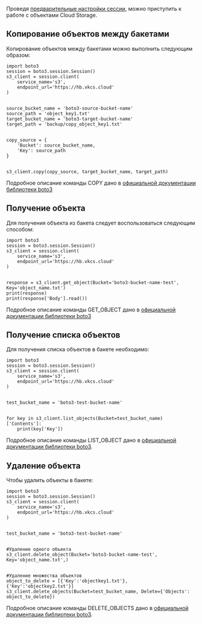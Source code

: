 Проведя [предварительные настройки сессии](../../../storage-connecting/s3-sdk/), можно приступить к работе с объектами Cloud Storage.

## Копирование объектов между бакетами

Копирование объектов между бакетами можно выполнить следующим образом:

```
import boto3
session = boto3.session.Session()
s3_client = session.client(
    service_name='s3',
    endpoint_url='https://hb.vkcs.cloud'
)


source_bucket_name = 'boto3-source-bucket-name'
source_path = 'object_key1.txt'
target_bucket_name = 'boto3-target-bucket-name'
target_path = 'backup/copy_object_key1.txt'


copy_source = {
    'Bucket': source_bucket_name,
    'Key': source_path
}


s3_client.copy(copy_source, target_bucket_name, target_path)
```

Подробное описание команды COPY дано в [официальной документации библиотеки boto3](https://boto3.amazonaws.com/v1/documentation/api/latest/reference/services/s3.html?highlight=delete_objects#S3.Client.copy)

## Получение объекта

Для получения объекта из бакета следует воспользоваться следующим способом:

```
import boto3
session = boto3.session.Session()
s3_client = session.client(
    service_name='s3',
    endpoint_url='https://hb.vkcs.cloud'
)


response = s3_client.get_object(Bucket='boto3-bucket-name-test', Key='object_name.txt')
print(response)
print(response['Body'].read())
```

Подробное описание команды GET_OBJECT дано в [официальной документации библиотеки boto3](https://boto3.amazonaws.com/v1/documentation/api/latest/reference/services/s3.html?highlight=delete_objects#S3.Client.get_object)

## Получение списка объектов

Для получения списка объектов в бакете необходимо:

```
import boto3
session = boto3.session.Session()
s3_client = session.client(
    service_name='s3',
    endpoint_url='https://hb.vkcs.cloud'
)


test_bucket_name = 'boto3-test-bucket-name'


for key in s3_client.list_objects(Bucket=test_bucket_name)['Contents']:
    print(key['Key'])
```

Подробное описание команды LIST_OBJECT дано в [официальной документации библиотеки boto3](https://boto3.amazonaws.com/v1/documentation/api/latest/reference/services/s3.html?highlight=delete_objects#S3.Client.list_objects).

## Удаление объекта

Чтобы удалить объекты в бакете:

```
import boto3
session = boto3.session.Session()
s3_client = session.client(
    service_name='s3',
    endpoint_url='https://hb.vkcs.cloud'
)


test_bucket_name = 'boto3-test-bucket-name'


#Удаление одного объекта
s3_client.delete_object(Bucket='boto3-bucket-name-test', Key='object_name.txt',)


#Удаление множества объектов
object_to_delete = [{'Key':'objectkey1.txt'}, {'Key':'objectkey2.txt'}]
s3_client.delete_objects(Bucket=test_bucket_name, Delete={'Objects': object_to_delete})
```

Подробное описание команды DELETE_OBJECTS дано в [официальной документации библиотеки boto3](https://boto3.amazonaws.com/v1/documentation/api/latest/reference/services/s3.html?highlight=delete_objects#S3.Client.delete_objects).
